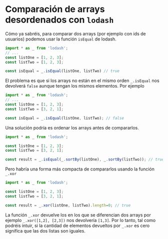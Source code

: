 # Comparación de arrays desordenados con `lodash`

Cómo ya sabréis, para comparar dos arrays (por ejemplo con ids de usuarios) podemos usar la función `isEqual` de lodash.

```ts
import * as _ from 'lodash';
// ...
const listOne = [1, 2, 3];
const listTwo = [1, 2, 3];

const isEqual = _.isEqual(listOne, listTwo) // true
```

El problema es que si los arrays no están en el mismo orden  `_.isEqual` nos devolverá `false` aunque tengan los mismos elementos. Por ejemplo 
```ts
import * as _ from 'lodash';
// ...
const listOne = [1, 2, 3];
const listTwo = [3, 2, 1];

const isEqual = _.isEqual(listOne, listTwo); // false
```

Una solución podría es ordenar los arrays antes de compararlos.
```ts
import * as _ from 'lodash';

const listOne = [1, 2, 3];
const listTwo = [3, 2, 1];

const result = _.isEqual(_.sortBy(listOne), _.sortBy(listTwo)); // true
```

Pero habría una forma más compacta de compararlos usando la función `_.xor`

```ts
import * as _ from 'lodash';

const listOne = [1, 2, 3];
const listTwo = [3, 2, 1];

const result = _.xor(listOne, listTwo).length=0; // true
```
La función `_.xor` devuelve los en los que se diferencian dos arrays por ejemplo  `_.xor([1,2], [2,3])` nos devolvería `[1,3]`. Por lo tanto, tal como podréis intuir, si la cantidad de elementos devueltos por `_.xor` es cero significa que las dos listas son iguales.

